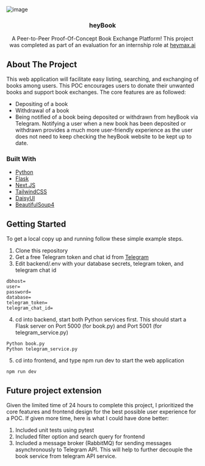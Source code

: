 ![image](https://github.com/ekcm/heyBook/assets/86366443/f1df0933-3672-4499-8246-11ec46e0bf6d)


<div id="top"></div>

<!-- PROJECT LOGO -->
<div align="center">
  <h3 align="center">heyBook</h3>

  <p align="center">
    A Peer-to-Peer Proof-Of-Concept Book Exchange Platform! This project was completed as part of an evaluation for an internship role at <a href="https://heymax.ai">heymax.ai</a>
  </p>
</div>

<!-- ABOUT THE PROJECT -->
## About The Project

This web application will facilitate easy listing, searching, and exchanging of books among users. This POC encourages users to donate their unwanted books and support book exchanges. 
The core features are as followed:
* Depositing of a book
* Withdrawal of a book
* Being notified of a book being deposited or withdrawn from heyBook via Telegram. Notifying a user when a new book has been deposited or withdrawn provides a much more user-friendly experience as the user does not need to keep checking the heyBook website to be kept up to date. 

### Built With
* [Python](https://www.python.org/)
* [Flask](https://flask.palletsprojects.com/en/3.0.x/)
* [Next.JS](https://nextjs.org/)
* [TailwindCSS](https://tailwindcss.com/)
* [DaisyUI](https://daisyui.com/) 
* [BeautifulSoup4](https://core.telegram.org/)

<!-- GETTING STARTED -->
## Getting Started

To get a local copy up and running follow these simple example steps.
1. Clone this repository
2. Get a free Telegram token and chat id from [Telegram](https://core.telegram.org/)
3. Edit backend/.env with your database secrets, telegram token, and telegram chat id
```
dbhost=
user=
password=
database=
telegram_token=
telegram_chat_id=
```
4. cd into backend, start both Python services first. This should start a Flask server on Port 5000 (for book.py) and Port 5001 (for telegram_service.py)
```
Python book.py
Python telegram_service.py
```
5. cd into frontend, and type npm run dev to start the web application
```
npm run dev
```

<!-- Future project extension -->
## Future project extension
Given the limited time of 24 hours to complete this project, I prioritized the core features and frontend design for the best possible user experience for a POC. If given more time, here is what I could have done better:
1. Included unit tests using pytest 
2. Included filter option and search query for frontend
3. Included a message broker (RabbitMQ) for sending messages asynchronously to Telegram API. This will help to further decouple the book service from telegram API service.




